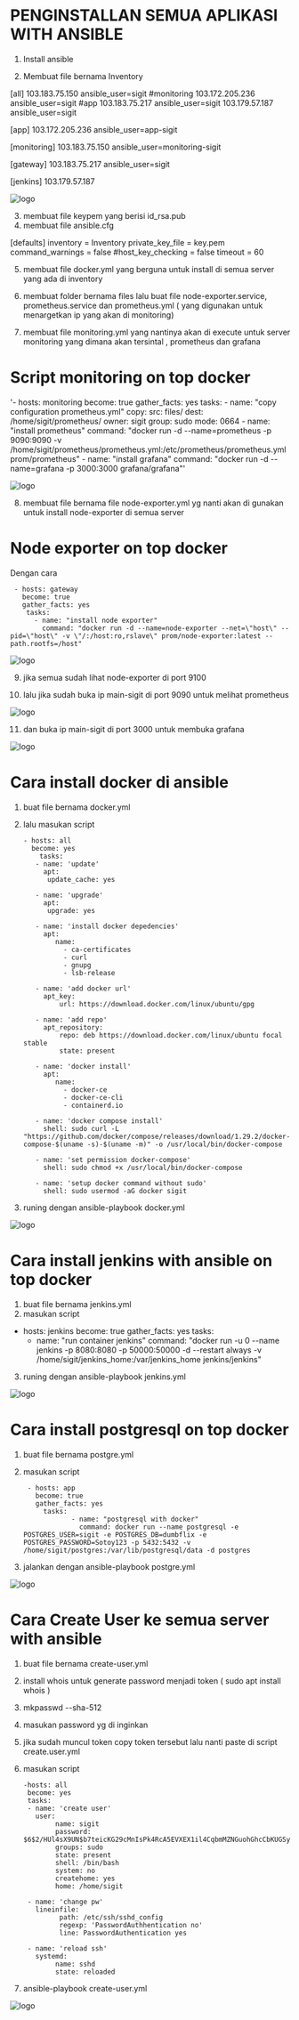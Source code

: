 # PENGINSTALLAN SEMUA APLIKASI WITH ANSIBLE

1. Install ansible

2. Membuat file bernama Inventory


[all]
103.183.75.150 ansible_user=sigit #monitoring
103.172.205.236 ansible_user=sigit #app
103.183.75.217 ansible_user=sigit
103.179.57.187 ansible_user=sigit


[app]
103.172.205.236 ansible_user=app-sigit


[monitoring]
103.183.75.150 ansible_user=monitoring-sigit

[gateway]
103.183.75.217 ansible_user=sigit

[jenkins]
103.179.57.187

![logo](https://github.com/prayogosigit/DevOps-Engineer/blob/main/week-2/final-task/assets/a1.png)

3. membuat file keypem yang berisi id_rsa.pub 
4. membuat file ansible.cfg

[defaults]
inventory = Inventory
private_key_file = key.pem
command_warnings = false
#host_key_checking = false
timeout = 60

5. membuat file docker.yml yang berguna untuk install di semua server yang ada di inventory

6. membuat folder bernama files lalu buat file node-exporter.service, prometheus.service dan prometheus.yml ( yang digunakan untuk menargetkan ip yang akan di monitoring)

7. membuat file monitoring.yml yang nantinya akan di execute untuk server monitoring yang dimana akan tersintal , prometheus dan grafana

# Script monitoring on top docker

'- hosts: monitoring
  become: true
  gather_facts: yes
  tasks:
    - name: "copy configuration prometheus.yml"
      copy:
        src: files/
        dest: /home/sigit/prometheus/
        owner: sigit
        group: sudo
        mode: 0664
    - name: "install prometheus"
      command: "docker run -d --name=prometheus -p 9090:9090 -v /home/sigit/prometheus/prometheus.yml:/etc/prometheus/prometheus.yml prom/prometheus"
    - name: "install grafana"
      command: "docker run -d --name=grafana -p 3000:3000 grafana/grafana"'
      

![logo](https://github.com/prayogosigit/DevOps-Engineer/blob/main/week-2/final-task/assets/a2.png)




8. membuat file bernama file node-exporter.yml yg nanti akan di gunakan untuk install node-exporter di semua server

# Node exporter on top docker
Dengan cara 

     - hosts: gateway
       become: true
       gather_facts: yes
        tasks:
          - name: "install node exporter"
            command: "docker run -d --name=node-exporter --net=\"host\" --pid=\"host\" -v \"/:/host:ro,rslave\" prom/node-exporter:latest --path.rootfs=/host"

![logo](https://github.com/prayogosigit/DevOps-Engineer/blob/main/week-2/final-task/assets/a3.png)

9. jika semua sudah lihat node-exporter di port 9100

10. lalu jika sudah buka ip main-sigit di port 9090 untuk melihat prometheus

![logo](https://github.com/prayogosigit/DevOps-Engineer/blob/main/week-2/final-task/assets/a4.png)

11. dan buka ip main-sigit di port 3000 untuk membuka grafana

![logo](https://github.com/prayogosigit/DevOps-Engineer/blob/main/week-2/final-task/assets/a5.png)

# Cara  install docker di ansible
1. buat file bernama docker.yml
2. lalu masukan script


       - hosts: all
         become: yes
           tasks:
          - name: 'update'
            apt:
             update_cache: yes

          - name: 'upgrade'
            apt:
             upgrade: yes

          - name: 'install docker depedencies'
            apt:
               name:
                 - ca-certificates
                 - curl
                 - gnupg
                 - lsb-release

          - name: 'add docker url'
            apt_key:
                url: https://download.docker.com/linux/ubuntu/gpg 

          - name: 'add repo'
            apt_repository:
                repo: deb https://download.docker.com/linux/ubuntu focal stable
                state: present

          - name: 'docker install'
            apt:
               name: 
                 - docker-ce
                 - docker-ce-cli
                 - containerd.io

          - name: 'docker compose install'
            shell: sudo curl -L "https://github.com/docker/compose/releases/download/1.29.2/docker-compose-$(uname -s)-$(uname -m)" -o /usr/local/bin/docker-compose

          - name: 'set permission docker-compose'
            shell: sudo chmod +x /usr/local/bin/docker-compose

          - name: 'setup docker command without sudo'
            shell: sudo usermod -aG docker sigit

3. runing dengan ansible-playbook docker.yml

![logo](https://github.com/prayogosigit/DevOps-Engineer/blob/main/week-2/final-task/assets/a6.png)

# Cara install jenkins with ansible on top docker
1. buat file bernama jenkins.yml
2. masukan script
 
  - hosts: jenkins
  become: true
  gather_facts: yes
  tasks:
    - name: "run container jenkins"
      command: "docker run -u 0 --name jenkins -p 8080:8080 -p 50000:50000 -d --restart always -v /home/sigit/jenkins_home:/var/jenkins_home jenkins/jenkins"


3. runing dengan ansible-playbook jenkins.yml

![logo](https://github.com/prayogosigit/DevOps-Engineer/blob/main/week-2/final-task/assets/a7.png)


# Cara install postgresql on top docker
1. buat file bernama postgre.yml
2. masukan script 


        - hosts: app
          become: true
          gather_facts: yes
            tasks:
                   - name: "postgresql with docker"
                     command: docker run --name postgresql -e POSTGRES_USER=sigit -e POSTGRES_DB=dumbflix -e POSTGRES_PASSWORD=Sotoy123 -p 5432:5432 -v /home/sigit/postgres:/var/lib/postgresql/data -d postgres

3. jalankan dengan ansible-playbook postgre.yml


![logo](https://github.com/prayogosigit/DevOps-Engineer/blob/main/week-2/final-task/assets/a8.png)


# Cara Create User ke semua server with ansible
1. buat file bernama create-user.yml
2. install whois untuk generate password menjadi token
( sudo apt install whois )
3. mkpasswd --sha-512
4. masukan password yg di inginkan
5. jika sudah muncul token copy token tersebut lalu nanti paste di script create.user.yml
6. masukan script


       -hosts: all
        become: yes
        tasks:
        - name: 'create user'
          user:
               name: sigit
               password: $6$2/HUl4sX9UN$b7teicKG29cMnIsPk4RcA5EVXEX1il4CqbmMZNGuohGhcCbKUGSyvUJreK/3GhQLqlL3PvNknIvs1xiHr2n.s/
               groups: sudo
               state: present
               shell: /bin/bash
               system: no
               createhome: yes
               home: /home/sigit

        - name: 'change pw'
          lineinfile:
                path: /etc/ssh/sshd_config
                regexp: 'PasswordAuthhentication no'
                line: PasswordAuthentication yes
        
        - name: 'reload ssh'
          systemd:
               name: sshd
               state: reloaded               

7. ansible-playbook create-user.yml

![logo](https://github.com/prayogosigit/DevOps-Engineer/blob/main/week-2/final-task/assets/a9.png)
